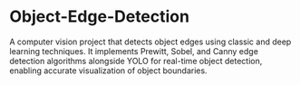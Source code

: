 # Object-Edge-Detection
A computer vision project that detects object edges using classic and deep learning techniques. It implements Prewitt, Sobel, and Canny edge detection algorithms alongside YOLO for real-time object detection, enabling accurate visualization of object boundaries.
